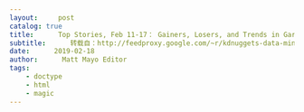 ```yaml
---
layout:     post
catalog: true
title:      Top Stories, Feb 11-17： Gainers, Losers, and Trends in Gartner 2019 Magic Quadrant; Scikit Learn： The Gold Standard of Python Machine Learning
subtitle:      转载自：http://feedproxy.google.com/~r/kdnuggets-data-mining-analytics/~3/d2mqh5rY1_U/top-news-week-0211-0217.html
date:      2019-02-18
author:      Matt Mayo Editor
tags:
    - doctype
    - html
    - magic
---
```






